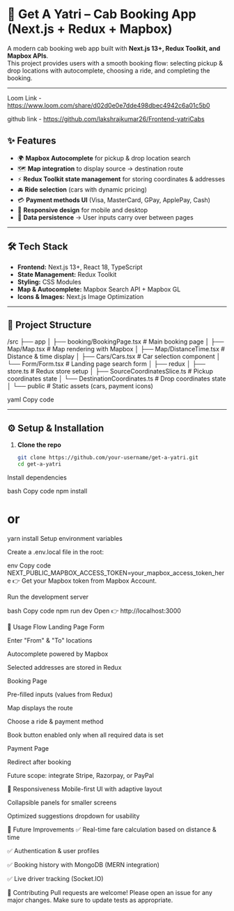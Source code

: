 # 🚖 Get A Yatri – Cab Booking App (Next.js + Redux + Mapbox)

A modern cab booking web app built with **Next.js 13+, Redux Toolkit, and Mapbox APIs**.  
This project provides users with a smooth booking flow: selecting pickup & drop locations with autocomplete, choosing a ride, and completing the booking.

---
Loom Link -  https://www.loom.com/share/d02d0e0e7dde498dbec4942c6a01c5b0


github link - https://github.com/lakshrajkumar26/Frontend-yatriCabs
## ✨ Features

- 🌍 **Mapbox Autocomplete** for pickup & drop location search  
- 🗺️ **Map integration** to display source → destination route  
- ⚡ **Redux Toolkit state management** for storing coordinates & addresses  
- 🚘 **Ride selection** (cars with dynamic pricing)  
- 💳 **Payment methods UI** (Visa, MasterCard, GPay, ApplePay, Cash)  
- 📱 **Responsive design** for mobile and desktop  
- 🔄 **Data persistence** → User inputs carry over between pages  

---

## 🛠️ Tech Stack

- **Frontend:** Next.js 13+, React 18, TypeScript  
- **State Management:** Redux Toolkit  
- **Styling:** CSS Modules  
- **Map & Autocomplete:** Mapbox Search API + Mapbox GL  
- **Icons & Images:** Next.js Image Optimization  

---

## 📂 Project Structure

/src
├── app
│ ├── booking/BookingPage.tsx # Main booking page
│ ├── Map/Map.tsx # Map rendering with Mapbox
│ ├── Map/DistanceTime.tsx # Distance & time display
│ ├── Cars/Cars.tsx # Car selection component
│ └── Form/Form.tsx # Landing page search form
│
├── redux
│ ├── store.ts # Redux store setup
│ ├── SourceCoordinatesSlice.ts # Pickup coordinates state
│ └── DestinationCoordinates.ts # Drop coordinates state
│
└── public # Static assets (cars, payment icons)

yaml
Copy code

---

## ⚙️ Setup & Installation

1. **Clone the repo**
   ```bash
   git clone https://github.com/your-username/get-a-yatri.git
   cd get-a-yatri
Install dependencies

bash
Copy code
npm install
# or
yarn install
Setup environment variables

Create a .env.local file in the root:

env
Copy code
NEXT_PUBLIC_MAPBOX_ACCESS_TOKEN=your_mapbox_access_token_here
👉 Get your Mapbox token from Mapbox Account.

Run the development server

bash
Copy code
npm run dev
Open 👉 http://localhost:3000

🚀 Usage Flow
Landing Page Form

Enter "From" & "To" locations

Autocomplete powered by Mapbox

Selected addresses are stored in Redux

Booking Page

Pre-filled inputs (values from Redux)

Map displays the route

Choose a ride & payment method

Book button enabled only when all required data is set

Payment Page

Redirect after booking

Future scope: integrate Stripe, Razorpay, or PayPal

📱 Responsiveness
Mobile-first UI with adaptive layout

Collapsible panels for smaller screens

Optimized suggestions dropdown for usability

🔮 Future Improvements
✅ Real-time fare calculation based on distance & time

✅ Authentication & user profiles

✅ Booking history with MongoDB (MERN integration)

✅ Live driver tracking (Socket.IO)

🤝 Contributing
Pull requests are welcome! Please open an issue for any major changes.
Make sure to update tests as appropriate.


